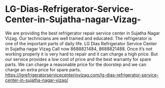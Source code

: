 # LG-Dias-Refrigerator-Service-Center-in-Sujatha-nagar-Vizag-
We are providing the best refrigerator repair service center in Sujatha Nagar Vizag. Our technicians are well trained and educated. The refrigerator is one of the important parts of daily life. LG Dias Refrigerator Service Center in Sujatha nagar Vizag Call now 8688821484, 8688821488.  Once it’s not working properly it is very hard to repair and it can charge a high price. But our service provides a low cost of price and the best warranty for spare parts. We can charge a reasonable price for the doorstep and we can charge an extra price for spare parts.  https://lgrefrigeratorservicecenterinvizag.com/lg-dias-refrigerator-service-center-in-sujatha-nagar-vizag/ 
